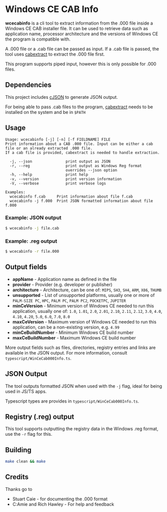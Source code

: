 # Windows CE CAB Info
**wcecabinfo** is a cli tool to extract information from the .000 file inside a Windows CE CAB installer file. 
It can be used to retrieve data such as application name, processor architecture and the versions of Windows CE the program is compatible with.

A .000 file or a .cab file can be passed as input. If a .cab file is passed, the tool uses [cabextract](https://www.cabextract.org.uk/) to extract the .000 file first.

This program supports piped input, however this is only possible for .000 files.

## Dependencies

This project includes [cJSON](https://github.com/DaveGamble/cJSON) to generate JSON output.

For being able to pass .cab files to the program, [cabextract](https://www.cabextract.org.uk/) needs to be installed on the system and be in `$PATH`

## Usage

```
Usage: wcecabinfo [-j] [-n] [-f FIELDNAME] FILE
Print information about a CAB .000 file. Input can be either a cab file or an already extracted .000 file.
If a cab file is provided, cabextract is needed to handle extraction.

  -j, --json               print output as JSON
  -r, --reg                print output as Windows Reg format
                           overrides --json option
  -h, --help               print help
  -v, --version            print version information
  -V, --verbose            print verbose logs

Examples:
  wcecabinfo f.cab     Print information about file f.cab
  wcecabinfo -j f.000  Print JSON formatted information about file f.000
```
### Example: JSON output

```bash
$ wcecabinfo -j file.cab
```

### Example: .reg output

```bash
$ wcecabinfo -r file.000
```

## Output fields

 - **appName** - Application name as defined in the file
 - **provider** - Provider (e.g. developer or publisher)
 - **architecture** - Architecture, can be one of: `MIPS`, `SH3`, `SH4`, `ARM`, `X86`, `THUMB`
 - **unsupported** - List of unsupported platforms, usually one or more of  `PALM-SIZE PC`, `HPC`, `PALM PC`, `PALM PC2`, `POCKETPC`, `JUPITER`
 - **minCeVersion** - Minimum version of Windows CE needed to run this application, usually one of: `1.0`, `1.01`, `2.0`, `2.01`, `2.10`, `2.11`, `2.12`, `3.0`, `4.0`, `4.10`, `4.20`, `5.0`, `6.0`, `7.0`, `8.0`
 - **maxCeVersion** - Maximum version of Windows CE needed to run this application, can be a non-existing version, e.g. `4.99`
 - **minCeBuildNumber** - Minimum Windows CE build number
 - **maxCeBuildNumber** - Maximum Windows CE build number

 More output fields such as files, directories, registry entries and links are available in the JSON output. For more information, consult `typescript/WinCeCab000Info.ts`.

## JSON Output

The tool outputs formatted JSON when used with the `-j` flag, ideal for being used in JS/TS apps.

Typescript types are provides in `typescript/WinCeCab000Info.ts`.

## Registry (.reg) output

This tool supports outputting the registry data in the Windows .reg format, use the `-r` flag for this.

## Building

```bash
make clean && make
```

## Credits

Thanks go to
 - Stuart Caie - for documenting the .000 format
 - C:Amie and Rich Hawley - For help and feedback